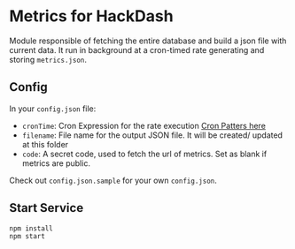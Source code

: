 # Metrics for HackDash
Module responsible of fetching the entire database and build a json file with current data.
It run in background at a cron-timed rate generating and storing `metrics.json`.

## Config

In your `config.json` file:

* `cronTime`: Cron Expression for the rate execution [Cron Patters here](http://crontab.org/)
* `filename`: File name for the output JSON file. It will be created/ updated at this folder
* `code`: A secret code, used to fetch the url of metrics. Set as blank if metrics are public.

Check out `config.json.sample` for your own `config.json`.

## Start Service
```bash
npm install
npm start
```
